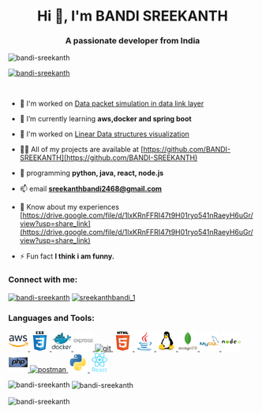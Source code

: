<h1 align="center">Hi 👋, I'm BANDI SREEKANTH</h1>
<h3 align="center">A passionate developer from India</h3>

<p align="left"> <img src="https://komarev.com/ghpvc/?username=bandi-sreekanth&label=Profile%20views&color=0e75b6&style=flat" alt="bandi-sreekanth" /> </p>

<p align="left"> <a href="https://github.com/ryo-ma/github-profile-trophy"><img src="https://github-profile-trophy.vercel.app/?username=bandi-sreekanth" alt="bandi-sreekanth" /></a> </p>

<p align="left"> <a href="https://twitter.com/" target="blank"><img src="https://img.shields.io/twitter/follow/?logo=twitter&style=for-the-badge" alt="" /></a> </p>

- 🔭 I'm worked on [Data packet simulation in data link layer](https://github.com/BANDI-SREEKANTH/Data-packet-simulation-in-Networks)

- 🌱 I’m currently learning **aws,docker and spring boot**

- 🔭 I'm worked on [Linear Data structures visualization](https://github.com/BANDI-SREEKANTH/Linear-Data-structures-visualization-in-python-GUI)

- 👨‍💻 All of my projects are available at [https://github.com/BANDI-SREEKANTH](https://github.com/BANDI-SREEKANTH)

- 💬 programming **python, java, react, node.js**

- 📫 email **sreekanthbandi2468@gmail.com**

- 📄 Know about my experiences [https://drive.google.com/file/d/1lxKRnFFRI47t9H01ryo541nRaeyH6uGr/view?usp=share_link](https://drive.google.com/file/d/1lxKRnFFRI47t9H01ryo541nRaeyH6uGr/view?usp=share_link)

- ⚡ Fun fact **I think i am funny.**

<h3 align="left">Connect with me:</h3>
<p align="left">
<a href="https://linkedin.com/in/bandi-sreekanth" target="blank"><img align="center" src="https://raw.githubusercontent.com/rahuldkjain/github-profile-readme-generator/master/src/images/icons/Social/linked-in-alt.svg" alt="bandi-sreekanth" height="30" width="40" /></a>
<a href="https://www.leetcode.com/sreekanthbandi_1" target="blank"><img align="center" src="https://raw.githubusercontent.com/rahuldkjain/github-profile-readme-generator/master/src/images/icons/Social/leet-code.svg" alt="sreekanthbandi_1" height="30" width="40" /></a>
</p>

<h3 align="left">Languages and Tools:</h3>
<p align="left"> <a href="https://aws.amazon.com" target="_blank" rel="noreferrer"> <img src="https://raw.githubusercontent.com/devicons/devicon/master/icons/amazonwebservices/amazonwebservices-original-wordmark.svg" alt="aws" width="40" height="40"/> </a> <a href="https://www.w3schools.com/css/" target="_blank" rel="noreferrer"> <img src="https://raw.githubusercontent.com/devicons/devicon/master/icons/css3/css3-original-wordmark.svg" alt="css3" width="40" height="40"/> </a> <a href="https://www.docker.com/" target="_blank" rel="noreferrer"> <img src="https://raw.githubusercontent.com/devicons/devicon/master/icons/docker/docker-original-wordmark.svg" alt="docker" width="40" height="40"/> </a> <a href="https://expressjs.com" target="_blank" rel="noreferrer"> <img src="https://raw.githubusercontent.com/devicons/devicon/master/icons/express/express-original-wordmark.svg" alt="express" width="40" height="40"/> </a> <a href="https://git-scm.com/" target="_blank" rel="noreferrer"> <img src="https://www.vectorlogo.zone/logos/git-scm/git-scm-icon.svg" alt="git" width="40" height="40"/> </a> <a href="https://www.w3.org/html/" target="_blank" rel="noreferrer"> <img src="https://raw.githubusercontent.com/devicons/devicon/master/icons/html5/html5-original-wordmark.svg" alt="html5" width="40" height="40"/> </a> <a href="https://www.java.com" target="_blank" rel="noreferrer"> <img src="https://raw.githubusercontent.com/devicons/devicon/master/icons/java/java-original.svg" alt="java" width="40" height="40"/> </a> <a href="https://www.linux.org/" target="_blank" rel="noreferrer"> <img src="https://raw.githubusercontent.com/devicons/devicon/master/icons/linux/linux-original.svg" alt="linux" width="40" height="40"/> </a> <a href="https://www.mongodb.com/" target="_blank" rel="noreferrer"> <img src="https://raw.githubusercontent.com/devicons/devicon/master/icons/mongodb/mongodb-original-wordmark.svg" alt="mongodb" width="40" height="40"/> </a> <a href="https://www.mysql.com/" target="_blank" rel="noreferrer"> <img src="https://raw.githubusercontent.com/devicons/devicon/master/icons/mysql/mysql-original-wordmark.svg" alt="mysql" width="40" height="40"/> </a> <a href="https://nodejs.org" target="_blank" rel="noreferrer"> <img src="https://raw.githubusercontent.com/devicons/devicon/master/icons/nodejs/nodejs-original-wordmark.svg" alt="nodejs" width="40" height="40"/> </a> <a href="https://www.php.net" target="_blank" rel="noreferrer"> <img src="https://raw.githubusercontent.com/devicons/devicon/master/icons/php/php-original.svg" alt="php" width="40" height="40"/> </a> <a href="https://postman.com" target="_blank" rel="noreferrer"> <img src="https://www.vectorlogo.zone/logos/getpostman/getpostman-icon.svg" alt="postman" width="40" height="40"/> </a> <a href="https://www.python.org" target="_blank" rel="noreferrer"> <img src="https://raw.githubusercontent.com/devicons/devicon/master/icons/python/python-original.svg" alt="python" width="40" height="40"/> </a> <a href="https://reactjs.org/" target="_blank" rel="noreferrer"> <img src="https://raw.githubusercontent.com/devicons/devicon/master/icons/react/react-original-wordmark.svg" alt="react" width="40" height="40"/> </a> </p>

<p><img align="left" src="https://github-readme-stats.vercel.app/api/top-langs?username=bandi-sreekanth&show_icons=true&locale=en&layout=compact" alt="bandi-sreekanth" /></p>

<p>&nbsp;<img align="center" src="https://github-readme-stats.vercel.app/api?username=bandi-sreekanth&show_icons=true&locale=en" alt="bandi-sreekanth" /></p>

<p><img align="center" src="https://github-readme-streak-stats.herokuapp.com/?user=bandi-sreekanth&" alt="bandi-sreekanth" /></p>
